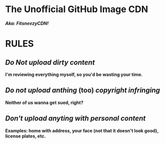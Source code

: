 # The Unofficial GitHub Image CDN
***Aka: FitsneezyCDN!***

# RULES

## *Do Not upload dirty content*
**I'm reviewing everything myself, so you'd be wasting your time.**

## *Do not upload anthing* (too) *copyright infringing*
 **Neither of us wanna get sued, right?**
## *Don't upload anyting with personal content*
**Examples: home with address, your face (not that it doesn't look good), license plates, etc.**
